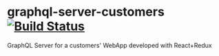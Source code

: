 # graphql-server-customers [![Build Status](https://travis-ci.com/morenocantoj/foundernest-api.svg?token=zE7JyGQWtapRYeGzbtEK&branch=master)](https://travis-ci.com/morenocantoj/foundernest-api) 
GraphQL Server for a customers' WebApp developed with React+Redux
